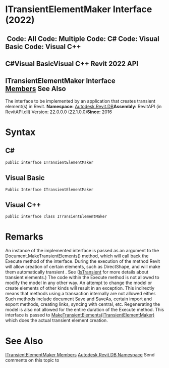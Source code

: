 # ITransientElementMaker Interface (2022)

﻿
 Code: All Code: Multiple Code: C# Code: Visual Basic Code: Visual C++   
---  
C#Visual BasicVisual C++
Revit 2022 API  
---  
ITransientElementMaker Interface  
[Members](ca5ba0a1-1e7a-e60d-576d-40344ce6cc78.md "ITransientElementMaker Members") See Also  
---  
The interface to be implemented by an application that creates transient element(s) in Revit. 
**Namespace:** [Autodesk.Revit.DB](87546ba7-461b-c646-cbb1-2cb8f5bff8b2.md "Autodesk.Revit.DB Namespace")**Assembly:** RevitAPI (in RevitAPI.dll) Version: 22.0.0.0 (22.1.0.0)**Since:** 2016 
# Syntax
C#  
---  
```text
public interface ITransientElementMaker
```
  
Visual Basic  
---  
```text
Public Interface ITransientElementMaker
```
  
Visual C++  
---  
```text
public interface class ITransientElementMaker
```
  
# Remarks
An instance of the implemented interface is passed as an argument to the Document.MakeTransientElements() method, which will call back the Execute method of the interface.
During the execution of the method Revit will allow creation of certain elements, such as DirectShape, and will make them automatically transient . See ([IsTransient](f391d235-555f-6651-99c6-895fc443f8d8.md "IsTransient Property") for more details about transient elements.)
The code within the Execute method is not allowed to modify the model in any other way. An attempt to change the model or create elements of other kinds will result in an exception. This indirectly means that methods using a transaction internally are not allowed either. Such methods include document Save and SaveAs, certain import and export methods, creating links, syncing with central, etc.
Regenerating the model is also not allowed for the entire duration of the Execute method.
This interface is passed to [MakeTransientElements(ITransientElementMaker)](0decdddc-ae4a-d46d-d141-9d37e7973e05.md "MakeTransientElements Method") which does the actual transient element creation.
# See Also
[ITransientElementMaker Members](ca5ba0a1-1e7a-e60d-576d-40344ce6cc78.md "ITransientElementMaker Members")
[Autodesk.Revit.DB Namespace](87546ba7-461b-c646-cbb1-2cb8f5bff8b2.md "Autodesk.Revit.DB Namespace")
Send comments on this topic to 